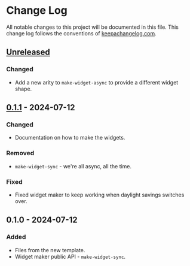 # Change Log
All notable changes to this project will be documented in this file. This change log follows the conventions of [keepachangelog.com](http://keepachangelog.com/).

## [Unreleased]
### Changed
- Add a new arity to `make-widget-async` to provide a different widget shape.

## [0.1.1] - 2024-07-12
### Changed
- Documentation on how to make the widgets.

### Removed
- `make-widget-sync` - we're all async, all the time.

### Fixed
- Fixed widget maker to keep working when daylight savings switches over.

## 0.1.0 - 2024-07-12
### Added
- Files from the new template.
- Widget maker public API - `make-widget-sync`.

[Unreleased]: https://github.com/iraqidata/training/compare/0.1.1...HEAD
[0.1.1]: https://github.com/iraqidata/training/compare/0.1.0...0.1.1
